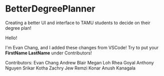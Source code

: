# BetterDegreePlanner
Creating a better UI and interface to TAMU students to decide on their degree plan!

Hello!

I'm Evan Chang, and I added these changes from VSCode! Try to put your **FirstName LastName** under Contributors!

Contributors:
Evan Chang
Andrew Blair
Megan Loh
Rhea Goyal
Anthony Nguyen
Srikar Kotha
Zachry Jew
Remzi Konar
Anush Kanagala

